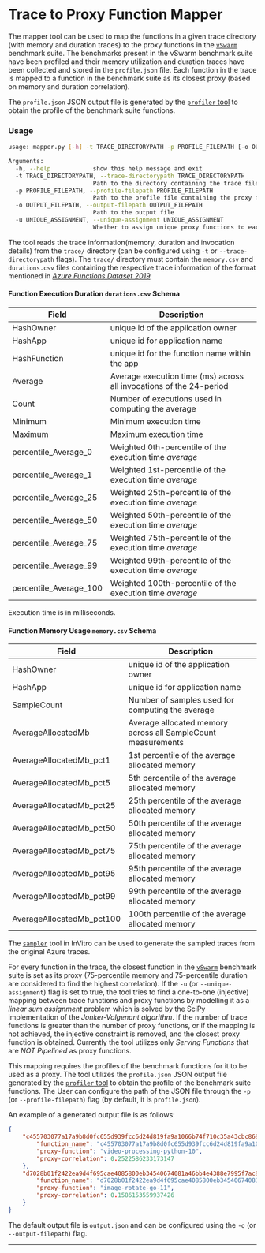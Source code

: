 # Trace to Proxy Function Mapper

The mapper tool can be used to map the functions in a given trace directory (with memory and duration traces) to the proxy functions in the [`vSwarm`](https://github.com/vhive-serverless/vSwarm/tree/main/) benchmark suite. The benchmarks present in the vSwarm benchmark suite have been profiled and their memory utilization and duration traces have been collected and stored in the `profile.json` file. Each function in the trace is mapped to a function in the benchmark suite as its closest proxy (based on memory and duration correlation).

The `profile.json` JSON output file is generated by the [`profiler` tool](https://github.com/vhive-serverless/vSwarm/tree/load-generator/tools/profiler#profiler) to obtain the profile of the benchmark suite functions.

### Usage

```bash
usage: mapper.py [-h] -t TRACE_DIRECTORYPATH -p PROFILE_FILEPATH [-o OUTPUT_FILEPATH] [-u UNIQUE_ASSIGNMENT]

Arguments:
  -h, --help            show this help message and exit
  -t TRACE_DIRECTORYPATH, --trace-directorypath TRACE_DIRECTORYPATH
                        Path to the directory containing the trace files
  -p PROFILE_FILEPATH, --profile-filepath PROFILE_FILEPATH
                        Path to the profile file containing the proxy functions
  -o OUTPUT_FILEPATH, --output-filepath OUTPUT_FILEPATH
                        Path to the output file
  -u UNIQUE_ASSIGNMENT, --unique-assignment UNIQUE_ASSIGNMENT
                        Whether to assign unique proxy functions to each trace function
```
The tool reads the trace information(memory, duration and invocation details) from the `trace/` directory (can be configured using `-t` or `--trace-directorypath` flags). The `trace/` directory must contain the `memory.csv` and `durations.csv` files containing the respective trace information of the format mentioned in [*Azure Functions Dataset 2019*](https://github.com/Azure/AzurePublicDataset/blob/master/AzureFunctionsDataset2019.md)

#### Function Execution Duration `durations.csv` Schema

|Field|Description  |
|--|--|
| HashOwner | unique id of the application owner |
| HashApp | unique id for application name  |
| HashFunction | unique id for the function name within the app | 
|Average | Average execution time (ms) across all invocations of the 24-period|  
|Count | Number of executions used in computing the average|  
|Minimum | Minimum execution time|  
|Maximum | Maximum execution time|  
|percentile_Average_0| Weighted 0th-percentile of the execution time *average*|  
|percentile_Average_1| Weighted 1st-percentile of the execution time *average*|  
|percentile_Average_25 | Weighted 25th-percentile of the execution time *average*|  
|percentile_Average_50 | Weighted 50th-percentile of the execution time *average*|  
|percentile_Average_75 | Weighted 75th-percentile of the execution time *average*|  
|percentile_Average_99 | Weighted 99th-percentile of the execution time *average*|  
|percentile_Average_100 | Weighted 100th-percentile of the execution time *average*|
Execution time is in milliseconds. 

#### Function Memory Usage `memory.csv` Schema

|Field|Description  |
|--|--|
| HashOwner | unique id of the application owner |
| HashApp | unique id for application name  |
|SampleCount | Number of samples used for computing the average |  
|AverageAllocatedMb | Average allocated memory across all SampleCount measurements|  
|AverageAllocatedMb_pct1 | 1st percentile of the average allocated memory|  
|AverageAllocatedMb_pct5 | 5th percentile of the average allocated memory|  
|AverageAllocatedMb_pct25 | 25th percentile of the average allocated memory|  
|AverageAllocatedMb_pct50 | 50th percentile of the average allocated memory|  
|AverageAllocatedMb_pct75 | 75th percentile of the average allocated memory|  
|AverageAllocatedMb_pct95 | 95th percentile of the average allocated memory|  
|AverageAllocatedMb_pct99 | 99th percentile of the average allocated memory|  
|AverageAllocatedMb_pct100 | 100th percentile of the average allocated memory|

The [`sampler`](https://github.com/vhive-serverless/invitro/tree/main/sampler) tool in InVitro can be used to generate the sampled traces from the original Azure traces.

For every function in the trace, the closest function in the [`vSwarm`](https://github.com/vhive-serverless/vSwarm/tree/main/) benchmark suite is set as its proxy (75-percentile memory and 75-percentile duration are considered to find the highest correlation). If the `-u` (or `--unique-assignment`) flag is set to true, the tool tries to find a one-to-one (injective) mapping between trace functions and proxy functions by modelling it as a *linear sum assignment* problem which is solved by the SciPy implementation of the *Jonker-Volgenant algorithm*. If the number of trace functions is greater than the number of proxy functions, or if the mapping is not achieved, the injective constraint is removed, and the closest proxy function is obtained. Currently the tool utilizes only _Serving Functions_ that are _NOT Pipelined_ as proxy functions.

This mapping requires the profiles of the benchmark functions for it to be used as a proxy. The tool utilizes the `profile.json` JSON output file generated by the [`profiler` tool](https://github.com/vhive-serverless/vSwarm/tree/load-generator/tools/profiler#profiler) to obtain the profile of the benchmark suite functions. The User can configure the path of the JSON file through the `-p` (or `--profile-filepath`) flag (by default, it is `profile.json`).

An example of a generated output file is as follows:

```json
{
    "c455703077a17a9b8d0fc655d939fcc6d24d819fa9a1066b74f710c35a43cbc868baea05aa0c3619b6feb78c80a07e27e4e68f921d714b8125f916c3b3370bf2c13acdc7567b225971cef2416a3a2b03c8a4d8d154df48afe75834e2f5c59ddf": {
        "function_name": "c455703077a17a9b8d0fc655d939fcc6d24d819fa9a1066b74f710c35a43cbc868baea05aa0c3619b6feb78c80a07e27e4e68f921d714b8125f916c3b3370bf2c13acdc7567b225971cef2416a3a2b03c8a4d8d154df48afe75834e2f5c59ddf",
        "proxy-function": "video-processing-python-10",
        "proxy-correlation": 0.2522586233173147
    },
    "d7028b01f2422ea9d4f695cae4085800eb34540674081a46bb4e4388e7995f7ac8b8b9160f181010f509ee0af3266cbcb5a5f4c7700ba8d4396f1147e1ad3bbda2faad786b3c813b12ce57d349d5e62f6d0f22ceecfa86cd72a962853383b600": {
        "function_name": "d7028b01f2422ea9d4f695cae4085800eb34540674081a46bb4e4388e7995f7ac8b8b9160f181010f509ee0af3266cbcb5a5f4c7700ba8d4396f1147e1ad3bbda2faad786b3c813b12ce57d349d5e62f6d0f22ceecfa86cd72a962853383b600",
        "proxy-function": "image-rotate-go-11",
        "proxy-correlation": 0.1586153559937426
    }
}
```

The default output file is `output.json` and can be configured using the `-o` (or `--output-filepath`) flag.

---
